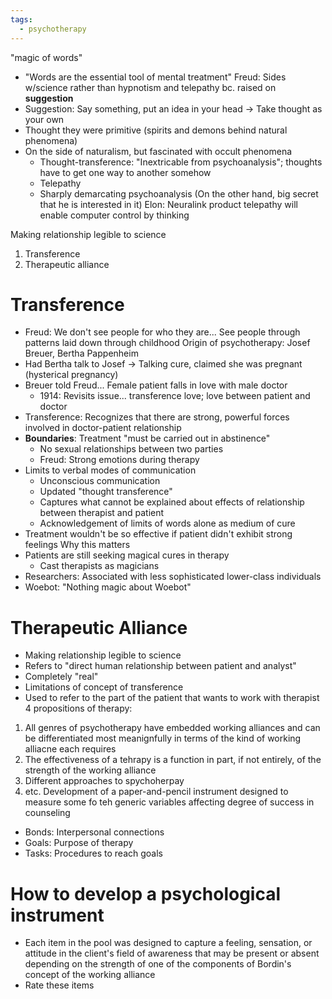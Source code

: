 ```yaml
---
tags:
  - psychotherapy
---
```


"magic of words"
- "Words are the essential tool of mental treatment"
Freud: Sides w/science rather than hypnotism and telepathy bc. raised on **suggestion**
- Suggestion: Say something, put an idea in your head -> Take thought as your own
- Thought they were primitive (spirits and demons behind natural phenomena)
- On the side of naturalism, but fascinated with occult phenomena
	- Thought-transference: "Inextricable from psychoanalysis"; thoughts have to get one way to another somehow
	- Telepathy
	- Sharply demarcating psychoanalysis (On the other hand, big secret that he is interested in it)
Elon: Neuralink product telepathy will enable computer control by thinking

Making relationship legible to science
1. Transference
2. Therapeutic alliance

# Transference
- Freud: We don't see people for who they are... See people through patterns laid down through childhood
Origin of psychotherapy: Josef Breuer, Bertha Pappenheim
- Had Bertha talk to Josef -> Talking cure, claimed she was pregnant (hysterical pregnancy)
- Breuer told Freud... Female patient falls in love with male doctor
	- 1914: Revisits issue... transference love; love between patient and doctor
- Transference: Recognizes that there are strong, powerful forces involved in doctor-patient relationship
- **Boundaries**: Treatment "must be carried out in abstinence"
	- No sexual relationships between two parties
	- Freud: Strong emotions during therapy
- Limits to verbal modes of communication
	- Unconscious communication
	- Updated "thought transference"
	- Captures what cannot be explained about effects of relationship between therapist and patient
	- Acknowledgement of limits of words alone as medium of cure
- Treatment wouldn't be so effective if patient didn't exhibit strong feelings
Why this matters
- Patients are still seeking magical cures in therapy
	- Cast therapists as magicians
- Researchers: Associated with less sophisticated lower-class individuals
- Woebot: "Nothing magic about Woebot"
# Therapeutic Alliance
- Making relationship legible to science
- Refers to "direct human relationship between patient and analyst"
- Completely "real"
- Limitations of concept of transference
- Used to refer to the part of the patient that wants to work with therapist
4 propositions of therapy:
1. All genres of psychotherapy have embedded working alliances and can be differentiated most meanignfully in terms of the kind of working alliacne each requires
2. The effectiveness of a tehrapy is a function in part, if not entirely, of the strength of the working alliance
3. Different approaches to spychoherpay
4. etc.
Development of a paper-and-pencil instrument designed to measure some fo teh generic variables affecting degree of success in counseling
- Bonds: Interpersonal connections
- Goals: Purpose of therapy
- Tasks: Procedures to reach goals
# How to develop a psychological instrument
- Each item in the pool was designed to capture a feeling, sensation, or attitude in the client's field of awareness that may be present or absent depending on the strength of one of the components of Bordin's concept of the working alliance
- Rate these items